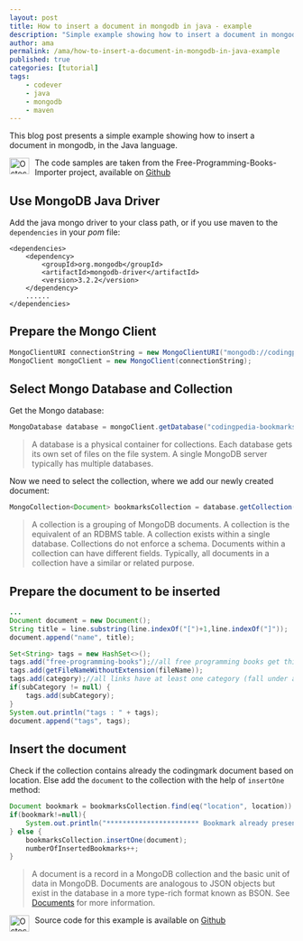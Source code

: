```yaml
---
layout: post
title: How to insert a document in mongodb in java - example
description: "Simple example showing how to insert a document in mongodb with the help of Java language"
author: ama
permalink: /ama/how-to-insert-a-document-in-mongodb-in-java-example
published: true
categories: [tutorial]
tags:
    - codever
    - java
    - mongodb
    - maven
---
```


This blog post presents a simple example showing how to insert a document in mongodb, in the Java language.

 <p class="note_normal">
    <img style="float: left; width: 35px; height: 29px; margin-right: 10px;" src="{{site.url}}/wp-content/uploads/2015/06/Octocat-smaller.png" alt="Octocat" />
     The code samples are taken from the Free-Programming-Books-Importer project, available on <a href="https://github.com/codeverland/bookmarks-free-programming-books-importer" target="_blank">Github</a>
 </p>

## Use MongoDB Java Driver
Add the java mongo driver to your class path, or if you use maven to the `dependencies` in your _pom_ file:

```
<dependencies>
    <dependency>
        <groupId>org.mongodb</groupId>
        <artifactId>mongodb-driver</artifactId>
        <version>3.2.2</version>
    </dependency>
    ......
</dependencies>
```

## Prepare the Mongo Client
```java
MongoClientURI connectionString = new MongoClientURI("mongodb://codingpedia:codingpedia@localhost:27017/codingpedia-bookmarks");
MongoClient mongoClient = new MongoClient(connectionString);
```
<!--more-->

## Select Mongo Database and Collection
Get the Mongo database:
```java
MongoDatabase database = mongoClient.getDatabase("codingpedia-bookmarks");
```
> A database is a physical container for collections. Each database gets its own set of files on the file system.
 A single MongoDB server typically has multiple databases.

Now we need to select the collection, where we add our newly created document:

```java
MongoCollection<Document> bookmarksCollection = database.getCollection("bookmarks");
```

> A collection is a grouping of MongoDB documents. A collection is the equivalent of an RDBMS table.
 A collection exists within a single database. Collections do not enforce a schema. Documents within a collection can have different fields.
  Typically, all documents in a collection have a similar or related purpose.

## Prepare the document to be inserted

```java
...
Document document = new Document();
String title = line.substring(line.indexOf("[")+1,line.indexOf("]"));
document.append("name", title);

Set<String> tags = new HashSet<>();
tags.add("free-programming-books");//all free programming books get this tag
tags.add(getFileNameWithoutExtension(fileName));
tags.add(category);//all links have at least one category (fall under an ### element)
if(subCategory != null) {
    tags.add(subCategory);
}
System.out.println("tags : " + tags);
document.append("tags", tags);

```

## Insert the document
Check if the collection contains already the codingmark document based on location. Else add the `document` to the collection
with the help of `insertOne` method:
```java
Document bookmark = bookmarksCollection.find(eq("location", location)).first();
if(bookmark!=null){
    System.out.println("*********************** Bookmark already present *********************** ");
} else {
    bookmarksCollection.insertOne(document);
    numberOfInsertedBookmarks++;
}

```

> A document is a record in a MongoDB collection and the basic unit of data in MongoDB.
Documents are analogous to JSON objects but exist in the database in a more type-rich format known as BSON.
 See [Documents](https://docs.mongodb.com/manual/reference/glossary/) for more information.

 <p class="note_normal">
    <img style="float: left; width: 35px; height: 29px; margin-right: 10px;" src="{{site.url}}/wp-content/uploads/2015/06/Octocat-smaller.png" alt="Octocat" />
     Source code for this example is available on <a href="https://github.com/codeverland/bookmarks-free-programming-books-importer" target="_blank">Github</a>
 </p>
